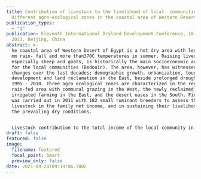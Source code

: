 ```yaml
---
title: Contribution of livestock to the livelihood of local  communities at
  different agro-ecological zones in the coastal area of Western Desert in Egypt
publication_types:
  - "1"
publication: Eleventh International Dryland Development Conference, 18-21 March
  2013, Beijing, China
abstract: >-
  he coastal area of Western Desert of Egypt is a hot dry area with less than150
  mm rain- fall and more than370C temperatures in summer. Raising livestock,
  especially sheep and goats, is historically the main socioeconomic activity
  for the local communities (Bedouin). The area, however, has witnessed major
  changes over the last decades; demographic growth, urbanization, tourism
  development and land reclamation in the East, beside prolonged drought from
  1995 - 2010. Three agro ecological zones are characterized in the region; the
  rain-fed area with communal grazing in the West, the newly reclaimed land with
  irrigated farming in the East, and the desert oases in the South. Field survey
  was carried out in 2011 with 182 smaIl ruminant breeders to assess the role of
  livestock in the family net income, and in sustaining their livelihood under
  the prevailing dry conditions. 


  Livestock contribution to the total income of the local community in the rain-fed area differed significantly with flock size; being 28.4% for small breeder, 43.7% for the medium ones and 80.0% for the large breeders, mainly from sheep and goats. In the newly reclaimed lands, it was related to farm size 57.6% for small farms (2 acres) to 70% for large farms (2 acres). Source of income in the desert oasis was very diversified, livestock contribute to the total income of the local community there. Off-farm activities contributed significantly to the family income of the oasis community, and to the smaIl-holders in the rain-fed area while it was minor for medium and large breeders, and in the reclaimed area. Crops (mainly cereals)and fruit trees contributed highly to the income of oases communities, and moderately the small and medium size breeders in the rain-fed and reclaimed land. The breeders' flock contributed significantly to the nutritional status of their families in the three zones, through high domestic consumption for meat and milk. 
draft: false
featured: false
image:
  filename: featured
  focal_point: Smart
  preview_only: false
date: 2021-09-24T09:19:06.780Z
---
```

